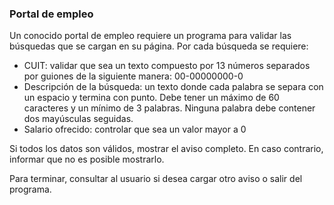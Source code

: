 ### Portal de empleo

Un conocido portal de empleo requiere un programa para validar las búsquedas que se cargan en su página. Por cada búsqueda se requiere:

- CUIT: validar que sea un texto compuesto por 13 números separados por guiones de la siguiente manera: 00-00000000-0
- Descripción de la búsqueda: un texto donde cada palabra se separa con un espacio y termina con punto. Debe tener un máximo de 60 caracteres y un mínimo de 3 palabras. Ninguna palabra debe contener dos mayúsculas seguidas.
- Salario ofrecido: controlar que sea un valor mayor a 0

Si todos los datos son válidos, mostrar el aviso completo. En caso contrario, informar que no es posible mostrarlo.

Para terminar, consultar al usuario si desea cargar otro aviso o salir del programa.